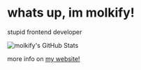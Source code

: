 <h1>whats up, im molkify!</h1>
<p>stupid frontend developer</p>
<img src="https://github-readme-stats.vercel.app/api?username=molkify&theme=dark&show_icons=true&hide_border=true&count_private=true" alt="molkify's GitHub Stats" />
<p>more info on <a href="https://molkify.dev">my website!</a>
